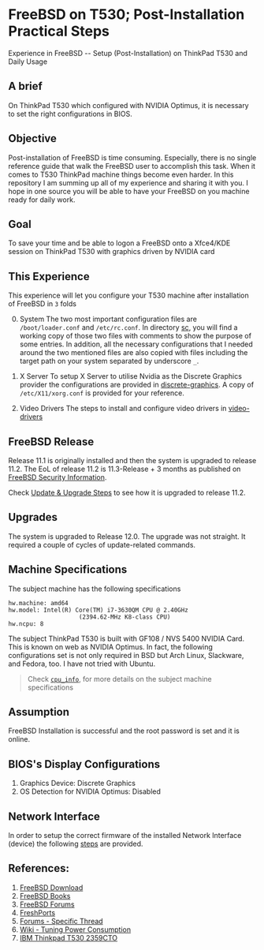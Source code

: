 # FreeBSD on T530; Post-Installation Practical Steps

Experience in FreeBSD -- Setup (Post-Installation) on ThinkPad T530 and Daily Usage

## A brief

On ThinkPad T530 which configured with NVIDIA Optimus, it is necessary to set the right configurations in BIOS.

## Objective
Post-installation of FreeBSD is time consuming. Especially, there is no single reference guide that walk the FreeBSD user to accomplish this task. When it comes to T530 ThinkPad machine things become even harder.
In this repository I am summing up all of my experience and sharing it with you. I hope in one source you will be able to have your FreeBSD on you machine ready for daily work.

## Goal

To save your time and be able to logon a FreeBSD onto a Xfce4/KDE session on ThinkPad T530 with graphics driven by NVIDIA card

## This Experience 
This experience will let you configure your T530 machine after installation of FreeBSD in `3` folds
 
0. System
The two most important configuration files are `/boot/loader.conf` and `/etc/rc.conf`. In directory [sc](./System.Configurations/sc), you will find a working copy of those two files with comments to show the purpose of some entries.
In addition, all the necessary configurations that I needed around the two mentioned files are also copied with files including the target path on your system separated by underscore `_`.
 
0. X Server 
To setup X Server to utilise Nvidia as the Discrete Graphics provider the configurations are provided in [discrete-graphics](./X.Window.System/X.Server/discrete-graphics-profile/readme.md).
A copy of `/etc/X11/xorg.conf` is provided for your reference.

0. Video Drivers
The steps to install and configure video drivers in [video-drivers](./X.Window.System/video-drivers/readme.md)


## FreeBSD Release

Release 11.1 is originally installed and then the system is upgraded to release 11.2.
The EoL of release 11.2 is 11.3-Release + 3 months as published on [FreeBSD Security Information](https://www.freebsd.org/security/security.html#sup).

Check [Update & Upgrade Steps](./System.Configurations/Update_and_Upgrade/steps) to see how it is upgraded to release 11.2. 

## Upgrades
The system is upgraded to Release 12.0. The upgrade was not straight. It required a couple of cycles of update-related commands.  

## Machine Specifications
The subject machine has the following specifications

```
hw.machine: amd64
hw.model: Intel(R) Core(TM) i7-3630QM CPU @ 2.40GHz
					(2394.62-MHz K8-class CPU)
hw.ncpu: 8

```

The subject ThinkPad T530 is built with GF108 / NVS 5400 NVIDIA Card. This is known on web as NVIDIA Optimus. In fact, the following configurations set is not only required in BSD but Arch Linux, Slackware, and Fedora, too. I have not tried with Ubuntu.

> Check [`cpu_info`](./System.Configurations/tools/cpu_info), for more details on the subject machine specifications

## Assumption
FreeBSD Installation is successful and the root password is set and it is online.

## BIOS's Display Configurations

1. Graphics Device: Discrete Graphics
2. OS Detection for NVIDIA Optimus: Disabled


## Network Interface
In order to setup the correct firmware of the installed Network Interface (device) the following [steps](./System.Configurations/network/readme.md) are provided.

## References:

1. [FreeBSD Download](https://download.freebsd.org/ftp/doc/en/books/handbook/book.pdf)
2. [FreeBSD Books](https://download.freebsd.org/ftp/doc/en/books/arch-handbook/book.pdf)
3. [FreeBSD Forums](https://forums.freebsd.org)
4. [FreshPorts](https://freshports.org/x11/nvidia-driver/)
5. [Forums - Specific Thread](https://forums.freebsd.org/threads/how-to-solving-xorg-with-nvidia-issues-no-screens-found-ee-and-other-nasty-problems-gremlins.64941/)
6. [Wiki - Tuning Power Consumption](https://wiki.freebsd.org/TuningPowerConsumption)
7. [IBM Thinkpad T530 2359CTO](https://wiki.freebsd.org/Laptops/Thinkpad_T530)




